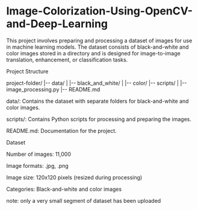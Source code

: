 # Image-Colorization-Using-OpenCV-and-Deep-Learning
This project involves preparing and processing a dataset of images for use in machine learning models. The dataset consists of black-and-white and color images stored in a directory and is designed for image-to-image translation, enhancement, or classification tasks.

Project Structure

project-folder/
|-- data/
|   |-- black_and_white/
|   |-- color/
|-- scripts/
|   |-- image_processing.py
|-- README.md

data/: Contains the dataset with separate folders for black-and-white and color images.

scripts/: Contains Python scripts for processing and preparing the images.

README.md: Documentation for the project.

Dataset

Number of images: 11,000

Image formats: .jpg, .png

Image size: 120x120 pixels (resized during processing)

Categories: Black-and-white and color images

note: only a very small segment of dataset has been uploaded 
